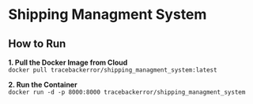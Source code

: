 # Shipping Managment System

## How to Run

**1. Pull the Docker Image from Cloud**
<br>
`docker pull tracebackerror/shipping_managment_system:latest`


**2. Run the Container**
<br>
`docker run -d -p 8000:8000 tracebackerror/shipping_managment_system`